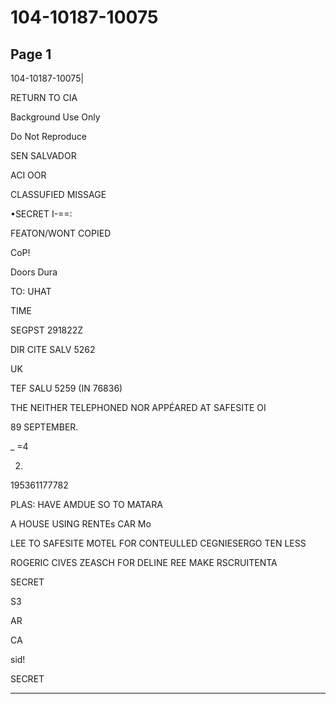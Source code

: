 # 104-10187-10075

## Page 1

104-10187-10075|

RETURN TO CIA

Background Use Only

Do Not Reproduce

SEN SALVADOR

ACI OOR

CLASSUFIED MISSAGE

•SECRET I-==:

FEATON/WONT COPIED

CoP!

Doors Dura

TO: UHAT

TIME

SEGPST 291822Z

DIR CITE SALV 5262

UK

TEF SALU 5259 (IN 76836)

THE NEITHER TELEPHONED NOR APPÉARED AT SAFESITE OI

89 SEPTEMBER.

_ =4

2.

195361177782

PLAS: HAVE AMDUE SO TO MATARA

A HOUSE USING RENTEs CAR Mo

LEE TO SAFESITE MOTEL FOR CONTEULLED CEGNIESERGO TEN LESS

ROGERIC CIVES ZEASCH FOR DELINE REE MAKE RSCRUITENTA

SECRET

S3

AR

CA

sid!

SECRET

---

